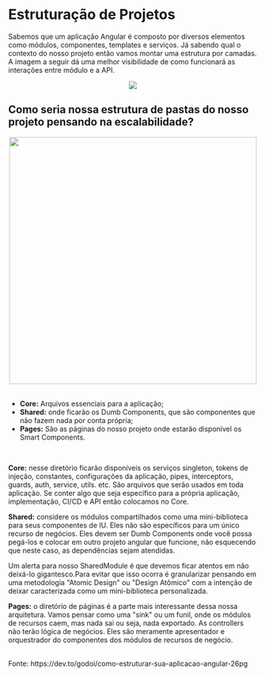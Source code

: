 # Estruturação de Projetos

Sabemos que um aplicação Angular é composto por diversos elementos como módulos, componentes, templates e serviços. 
Já sabendo qual o contexto do nosso projeto então vamos montar uma estrutura por camadas. 
A imagem a seguir dá uma melhor visibilidade de como funcionará as interações entre módulo e a API.

<div align="center">
  <img src=https://user-images.githubusercontent.com/104688167/166150440-63136a57-75f0-4703-9ce0-8fe031f690e2.png>
</div>
  
## Como seria nossa estrutura de pastas do nosso projeto pensando na escalabilidade?

<div align="center">
  <img height="500em" src="https://user-images.githubusercontent.com/104688167/166150379-0e0a26ad-d77f-4ce9-9fdc-6dfc05bd80f2.png">
</div>
  
<br>
<ul>
  <li><b>Core:</b> Arquivos essenciais para a aplicação;</li>
  <li><b>Shared:</b> onde ficarão os Dumb Components, que são componentes que não fazem nada por conta própria;</li>
  <li><b>Pages:</b> São as páginas do nosso projeto onde estarão disponível os Smart Components.</li>
</ul>

<br>

<b>Core:</b> nesse diretório ficarão disponíveis os serviços singleton, tokens de injeção, constantes, configurações da aplicação, pipes, interceptors, guards, auth, service, utils. etc. São arquivos que serão usados em toda aplicação. Se conter algo que seja específico para a própria aplicação, implementação, CI/CD e API então colocamos no Core.

<b>Shared:</b> considere os módulos compartilhados como uma mini-biblioteca para seus componentes de IU. Eles não são específicos para um único recurso de negócios. Eles devem ser Dumb Components onde você possa pegá-los e colocar em outro projeto angular que funcione, não esquecendo que neste caso, as dependências sejam atendidas.

Um alerta para nosso SharedModule é que devemos ficar atentos em não deixá-lo gigantesco.Para evitar que isso ocorra é granularizar pensando em uma metodologia "Atomic Design" ou "Design Atômico" com a intenção de deixar caracterizada como um mini-biblioteca personalizada.

<b>Pages:</b> o diretório de páginas é a parte mais interessante dessa nossa arquitetura. Vamos pensar como uma "sink" ou um funil, onde os módulos de recursos caem, mas nada sai ou seja, nada exportado. As controllers não terão lógica de negócios. Eles são meramente apresentador e orquestrador do componentes dos módulos de recursos de negócio.

<br>
Fonte: https://dev.to/godoi/como-estruturar-sua-aplicacao-angular-26pg
